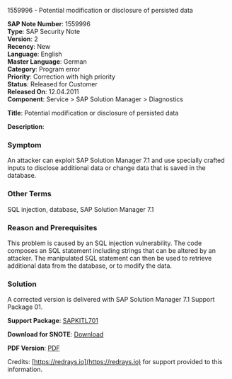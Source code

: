1559996 - Potential modification or disclosure of persisted data

**SAP Note Number**: 1559996  
**Type**: SAP Security Note  
**Version**: 2  
**Recency**: New  
**Language**: English  
**Master Language**: German  
**Category**: Program error  
**Priority**: Correction with high priority  
**Status**: Released for Customer  
**Released On**: 12.04.2011  
**Component**: Service > SAP Solution Manager > Diagnostics

**Title**: Potential modification or disclosure of persisted data

**Description**:

### Symptom
An attacker can exploit SAP Solution Manager 7.1 and use specially crafted inputs to disclose additional data or change data that is saved in the database.

### Other Terms
SQL injection, database, SAP Solution Manager 7.1

### Reason and Prerequisites
This problem is caused by an SQL injection vulnerability. The code composes an SQL statement including strings that can be altered by an attacker. The manipulated SQL statement can then be used to retrieve additional data from the database, or to modify the data.

### Solution
A corrected version is delivered with SAP Solution Manager 7.1 Support Package 01.

**Support Package**: [SAPKITL701](https://me.sap.com/supportpackage/SAPKITL701)

**Download for SNOTE**: [Download](https://notesdownloads.sap.com/note/0040000009250162017)

**PDF Version**: [PDF](https://userapps.support.sap.com/sap/support/sfm/notes/print/0001559996?language=en-US&token=44CA722AA2EA77C9822ABD0E4A63D72B)

Credits: [https://redrays.io](https://redrays.io) for support provided to this information.